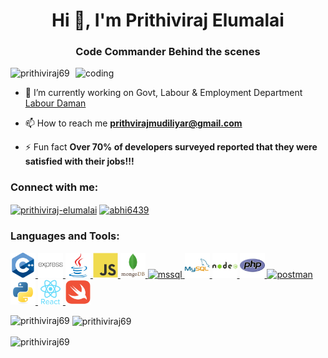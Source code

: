 <h1 align="center">Hi 👋, I'm Prithiviraj Elumalai</h1>
<h3 align="center">Code Commander Behind the scenes</h3>


<img align="right" alt="coding" width="400" src="[https://media2.giphy.com/media/qgQUggAC3Pfv687qPC/giphy.gif](https://i.pinimg.com/originals/78/da/42/78da42c5b6907b2ead1eedde2f1aaf75.gif)">


<p align="left"> <img src="https://komarev.com/ghpvc/?username=prithiviraj69&label=Profile%20views&color=0e75b6&style=flat" alt="prithiviraj69" /> </p>

- 🔭 I’m currently working on Govt, Labour & Employment Department [Labour Daman](labourdnhdd.in)

- 📫 How to reach me **prithvirajmudiliyar@gmail.com**

- ⚡ Fun fact **Over 70% of developers surveyed reported that they were satisfied with their jobs!!!**

<h3 align="left">Connect with me:</h3>
<p align="left">
<a href="https://linkedin.com/in/prithiviraj-elumalai" target="blank"><img align="center" src="https://raw.githubusercontent.com/rahuldkjain/github-profile-readme-generator/master/src/images/icons/Social/linked-in-alt.svg" alt="prithiviraj-elumalai" height="30" width="40" /></a>
<a href="https://instagram.com/abhi6439" target="blank"><img align="center" src="https://raw.githubusercontent.com/rahuldkjain/github-profile-readme-generator/master/src/images/icons/Social/instagram.svg" alt="abhi6439" height="30" width="40" /></a>
</p>

<h3 align="left">Languages and Tools:</h3>
<p align="left"> <a href="https://www.w3schools.com/cpp/" target="_blank" rel="noreferrer"> <img src="https://raw.githubusercontent.com/devicons/devicon/master/icons/cplusplus/cplusplus-original.svg" alt="cplusplus" width="40" height="40"/> </a> <a href="https://expressjs.com" target="_blank" rel="noreferrer"> <img src="https://raw.githubusercontent.com/devicons/devicon/master/icons/express/express-original-wordmark.svg" alt="express" width="40" height="40"/> </a> <a href="https://www.java.com" target="_blank" rel="noreferrer"> <img src="https://raw.githubusercontent.com/devicons/devicon/master/icons/java/java-original.svg" alt="java" width="40" height="40"/> </a> <a href="https://developer.mozilla.org/en-US/docs/Web/JavaScript" target="_blank" rel="noreferrer"> <img src="https://raw.githubusercontent.com/devicons/devicon/master/icons/javascript/javascript-original.svg" alt="javascript" width="40" height="40"/> </a> <a href="https://www.mongodb.com/" target="_blank" rel="noreferrer"> <img src="https://raw.githubusercontent.com/devicons/devicon/master/icons/mongodb/mongodb-original-wordmark.svg" alt="mongodb" width="40" height="40"/> </a> <a href="https://www.microsoft.com/en-us/sql-server" target="_blank" rel="noreferrer"> <img src="https://www.svgrepo.com/show/303229/microsoft-sql-server-logo.svg" alt="mssql" width="40" height="40"/> </a> <a href="https://www.mysql.com/" target="_blank" rel="noreferrer"> <img src="https://raw.githubusercontent.com/devicons/devicon/master/icons/mysql/mysql-original-wordmark.svg" alt="mysql" width="40" height="40"/> </a> <a href="https://nodejs.org" target="_blank" rel="noreferrer"> <img src="https://raw.githubusercontent.com/devicons/devicon/master/icons/nodejs/nodejs-original-wordmark.svg" alt="nodejs" width="40" height="40"/> </a> <a href="https://www.php.net" target="_blank" rel="noreferrer"> <img src="https://raw.githubusercontent.com/devicons/devicon/master/icons/php/php-original.svg" alt="php" width="40" height="40"/> </a> <a href="https://postman.com" target="_blank" rel="noreferrer"> <img src="https://www.vectorlogo.zone/logos/getpostman/getpostman-icon.svg" alt="postman" width="40" height="40"/> </a> <a href="https://www.python.org" target="_blank" rel="noreferrer"> <img src="https://raw.githubusercontent.com/devicons/devicon/master/icons/python/python-original.svg" alt="python" width="40" height="40"/> </a> <a href="https://reactjs.org/" target="_blank" rel="noreferrer"> <img src="https://raw.githubusercontent.com/devicons/devicon/master/icons/react/react-original-wordmark.svg" alt="react" width="40" height="40"/> </a> <a href="https://developer.apple.com/swift/" target="_blank" rel="noreferrer"> <img src="https://raw.githubusercontent.com/devicons/devicon/master/icons/swift/swift-original.svg" alt="swift" width="40" height="40"/> </a> </p>

<p><img align="left" src="https://github-readme-stats.vercel.app/api/top-langs?username=prithiviraj69&show_icons=true&locale=en&layout=compact" alt="prithiviraj69" /></p>

<p>&nbsp;<img align="center" src="https://github-readme-stats.vercel.app/api?username=prithiviraj69&show_icons=true&locale=en" alt="prithiviraj69" /></p>

<p><img align="center" src="https://github-readme-streak-stats.herokuapp.com/?user=prithiviraj69&" alt="prithiviraj69" /></p>
